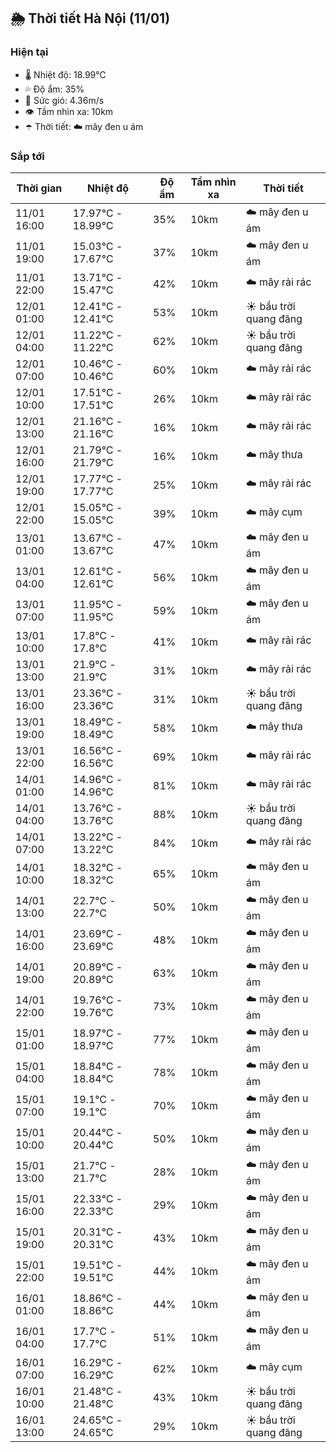 ## 🌦️ Thời tiết Hà Nội (11/01)

### Hiện tại

- 🌡️ Nhiệt độ: 18.99℃
- 💦 Độ ẩm: 35%
- 💨 Sức gió: 4.36m/s
- 👁️ Tầm nhìn xa: 10km
- ☂️ Thời tiết: ☁️ mây đen u ám

### Sắp tới

| Thời gian | Nhiệt độ | Độ ẩm | Tầm nhìn xa | Thời tiết |
| --- | --- | --- | --- | --- |
| 11/01 16:00 | 17.97℃ - 18.99℃ | 35% | 10km | ☁️ mây đen u ám |
| 11/01 19:00 | 15.03℃ - 17.67℃ | 37% | 10km | ☁️ mây đen u ám |
| 11/01 22:00 | 13.71℃ - 15.47℃ | 42% | 10km | ☁️ mây rải rác |
| 12/01 01:00 | 12.41℃ - 12.41℃ | 53% | 10km | ☀️ bầu trời quang đãng |
| 12/01 04:00 | 11.22℃ - 11.22℃ | 62% | 10km | ☀️ bầu trời quang đãng |
| 12/01 07:00 | 10.46℃ - 10.46℃ | 60% | 10km | ☁️ mây rải rác |
| 12/01 10:00 | 17.51℃ - 17.51℃ | 26% | 10km | ☁️ mây rải rác |
| 12/01 13:00 | 21.16℃ - 21.16℃ | 16% | 10km | ☁️ mây rải rác |
| 12/01 16:00 | 21.79℃ - 21.79℃ | 16% | 10km | ☁️ mây thưa |
| 12/01 19:00 | 17.77℃ - 17.77℃ | 25% | 10km | ☁️ mây rải rác |
| 12/01 22:00 | 15.05℃ - 15.05℃ | 39% | 10km | ☁️ mây cụm |
| 13/01 01:00 | 13.67℃ - 13.67℃ | 47% | 10km | ☁️ mây đen u ám |
| 13/01 04:00 | 12.61℃ - 12.61℃ | 56% | 10km | ☁️ mây đen u ám |
| 13/01 07:00 | 11.95℃ - 11.95℃ | 59% | 10km | ☁️ mây đen u ám |
| 13/01 10:00 | 17.8℃ - 17.8℃ | 41% | 10km | ☁️ mây rải rác |
| 13/01 13:00 | 21.9℃ - 21.9℃ | 31% | 10km | ☁️ mây rải rác |
| 13/01 16:00 | 23.36℃ - 23.36℃ | 31% | 10km | ☀️ bầu trời quang đãng |
| 13/01 19:00 | 18.49℃ - 18.49℃ | 58% | 10km | ☁️ mây thưa |
| 13/01 22:00 | 16.56℃ - 16.56℃ | 69% | 10km | ☁️ mây rải rác |
| 14/01 01:00 | 14.96℃ - 14.96℃ | 81% | 10km | ☁️ mây rải rác |
| 14/01 04:00 | 13.76℃ - 13.76℃ | 88% | 10km | ☀️ bầu trời quang đãng |
| 14/01 07:00 | 13.22℃ - 13.22℃ | 84% | 10km | ☁️ mây rải rác |
| 14/01 10:00 | 18.32℃ - 18.32℃ | 65% | 10km | ☁️ mây đen u ám |
| 14/01 13:00 | 22.7℃ - 22.7℃ | 50% | 10km | ☁️ mây đen u ám |
| 14/01 16:00 | 23.69℃ - 23.69℃ | 48% | 10km | ☁️ mây đen u ám |
| 14/01 19:00 | 20.89℃ - 20.89℃ | 63% | 10km | ☁️ mây đen u ám |
| 14/01 22:00 | 19.76℃ - 19.76℃ | 73% | 10km | ☁️ mây đen u ám |
| 15/01 01:00 | 18.97℃ - 18.97℃ | 77% | 10km | ☁️ mây đen u ám |
| 15/01 04:00 | 18.84℃ - 18.84℃ | 78% | 10km | ☁️ mây đen u ám |
| 15/01 07:00 | 19.1℃ - 19.1℃ | 70% | 10km | ☁️ mây đen u ám |
| 15/01 10:00 | 20.44℃ - 20.44℃ | 50% | 10km | ☁️ mây đen u ám |
| 15/01 13:00 | 21.7℃ - 21.7℃ | 28% | 10km | ☁️ mây đen u ám |
| 15/01 16:00 | 22.33℃ - 22.33℃ | 29% | 10km | ☁️ mây đen u ám |
| 15/01 19:00 | 20.31℃ - 20.31℃ | 43% | 10km | ☁️ mây đen u ám |
| 15/01 22:00 | 19.51℃ - 19.51℃ | 44% | 10km | ☁️ mây đen u ám |
| 16/01 01:00 | 18.86℃ - 18.86℃ | 44% | 10km | ☁️ mây đen u ám |
| 16/01 04:00 | 17.7℃ - 17.7℃ | 51% | 10km | ☁️ mây đen u ám |
| 16/01 07:00 | 16.29℃ - 16.29℃ | 62% | 10km | ☁️ mây cụm |
| 16/01 10:00 | 21.48℃ - 21.48℃ | 43% | 10km | ☀️ bầu trời quang đãng |
| 16/01 13:00 | 24.65℃ - 24.65℃ | 29% | 10km | ☀️ bầu trời quang đãng |
